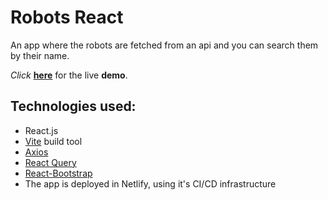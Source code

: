 # Robots React

An app where the robots are fetched from an api and you can search them by their name.

_Click_ **[here](https://robots-react.netlify.app/)** for the live **demo**.

## Technologies used:

- React.js
- [Vite](https://vitejs.dev/) build tool
- [Axios](https://axios-http.com/)
- [ React Query](https://www.npmjs.com/package/react-query)
- [React-Bootstrap](https://react-bootstrap.github.io/)
- The app is deployed in Netlify, using it's CI/CD infrastructure
